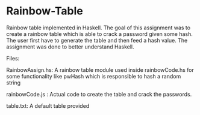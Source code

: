 # Rainbow-Table
Rainbow table implemented in Haskell. The goal of this assignment was to create a rainbow table which is able to crack a password given some hash. The user first have to generate the table and then feed a hash value. The assignment was done to better understand Haskell.

Files: 

RainbowAssign.hs: A rainbow table module used inside rainbowCode.hs for some functionality like pwHash which is responsible to hash a random string 

rainbowCode.js : Actual code to create the table and crack the passwords. 

table.txt: A default table provided 
